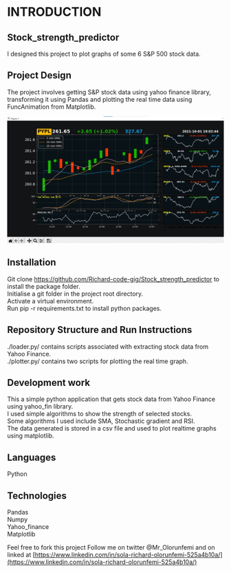# INTRODUCTION
## Stock_strength_predictor  
I designed this project to plot graphs of some 6 S&P 500 stock data.  

## Project Design
The project involves getting S&P stock data using yahoo finance library, transforming it using Pandas and plotting the real time data using FuncAnimation from Matplotlib.  

![Sample image](https://github.com/Richard-code-gig/Stock_strength_predictor/blob/master/image/result_sample.jpeg?raw=true)

## Installation
Git clone https://github.com/Richard-code-gig/Stock_strength_predictor to install the package folder.  
Initialise a git folder in the project root directory.  
Activate a virtual environment.  
Run pip -r requirements.txt to install python packages.  
 
## Repository Structure and Run Instructions
./loader.py/ contains scripts associated with extracting stock data from Yahoo Finance.  
./plotter.py/ contains two scripts for plotting the real time graph.  

## Development work
This a simple python application that gets stock data from Yahoo Finance using yahoo_fin library.  
I used simple algorithms to show the strength of selected stocks.  
Some algorithms I used include SMA, Stochastic gradient and RSI.  
The data generated is stored in a csv file and used to plot realtime graphs using matplotlib.  

## Languages
Python  

## Technologies
Pandas  
Numpy  
Yahoo_finance  
Matplotlib  

Feel free to fork this project Follow me on twitter @Mr_Olorunfemi and on linked at [https://www.linkedin.com/in/sola-richard-olorunfemi-525a4b10a/](https://www.linkedin.com/in/sola-richard-olorunfemi-525a4b10a/)
